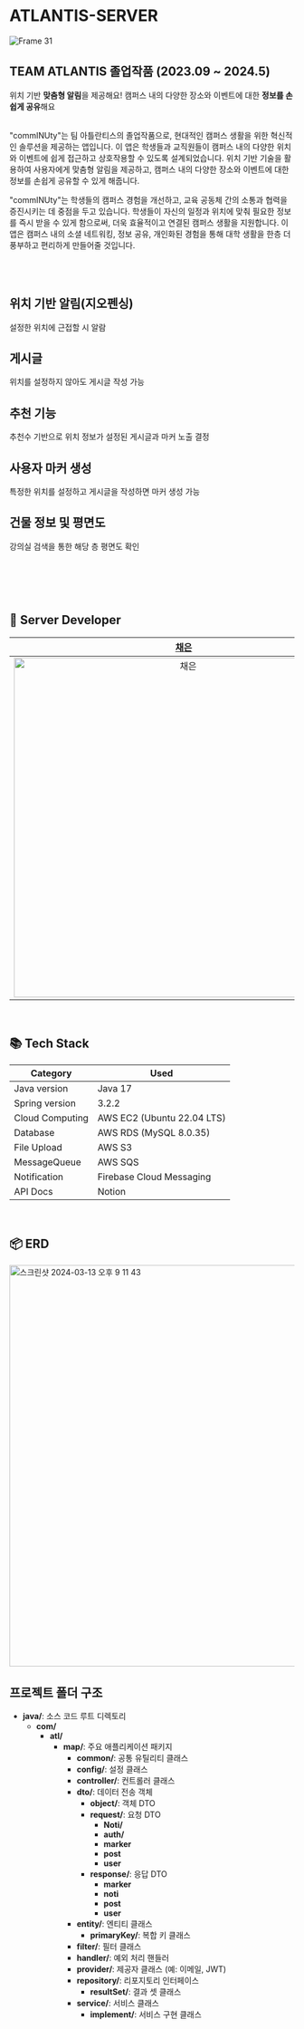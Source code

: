# ATLANTIS-SERVER
![Frame 31](https://github.com/DO-SOPT-ANDROID/chaeeun-park/assets/107169027/fcab55b8-272f-4a06-86a9-6163561e612f)
## TEAM ATLANTIS 졸업작품 (2023.09 ~ 2024.5)

위치 기반 **맞춤형 알림**을 제공해요! 캠퍼스 내의 다양한 장소와 이벤트에 대한 **정보를 손쉽게 공유**해요
<br><br>

"commINUty"는 팀 아틀란티스의 졸업작품으로, 현대적인 캠퍼스 생활을 위한 혁신적인 솔루션을 제공하는 앱입니다. 이 앱은 학생들과 교직원들이 캠퍼스 내의 다양한 위치와 이벤트에 쉽게 접근하고 상호작용할 수 있도록 설계되었습니다. 위치 기반 기술을 활용하여 사용자에게 맞춤형 알림을 제공하고, 캠퍼스 내의 다양한 장소와 이벤트에 대한 정보를 손쉽게 공유할 수 있게 해줍니다.

"commINUty"는 학생들의 캠퍼스 경험을 개선하고, 교육 공동체 간의 소통과 협력을 증진시키는 데 중점을 두고 있습니다. 학생들이 자신의 일정과 위치에 맞춰 필요한 정보를 즉시 받을 수 있게 함으로써, 더욱 효율적이고 연결된 캠퍼스 생활을 지원합니다. 이 앱은 캠퍼스 내의 소셜 네트워킹, 정보 공유, 개인화된 경험을 통해 대학 생활을 한층 더 풍부하고 편리하게 만들어줄 것입니다.

<br><br>

## 위치 기반 알림(지오펜싱)
설정한 위치에 근접할 시 알람

## 게시글
위치를 설정하지 않아도 게시글 작성 가능

## 추천 기능 
추천수 기반으로 위치 정보가 설정된 게시글과 마커 노출 결정

## 사용자 마커 생성
특정한 위치를 설정하고 게시글을 작성하면 마커 생성 가능

## 건물 정보 및 평면도
강의실 검색을 통한 해당 층 평면도 확인


<br><br>


<br>

## 🍎 Server Developer

| [채은](https://github.com/CHANGEL1004) | [은진](https://github.com/PanicAthe) 
| :--: | :--: |
| <img width="600" alt="채은" src="https://github.com/DO-SOPT-ANDROID/chaeeun-park/assets/107169027/eb40b648-ee0e-47a5-8ecf-8ced80fe21c8"> | <img width="600" alt="은진" src="https://github.com/DO-SOPT-ANDROID/chaeeun-park/assets/107169027/dc67422e-a29c-41c4-bc22-b7dc7413b331"> | 

<br>

## 📚 Tech Stack
| Category | Used |
| --- | --- |
| Java version | Java 17 |
| Spring version | 3.2.2 |
| Cloud Computing |	AWS EC2 (Ubuntu 22.04 LTS) |
| Database | AWS RDS (MySQL 8.0.35) |
| File Upload | AWS S3 |
| MessageQueue | AWS SQS |
| Notification | Firebase Cloud Messaging |
| API Docs | Notion |

<br>

## 📦 ERD
<img width="709" alt="스크린샷 2024-03-13 오후 9 11 43" src="https://github.com/INU-ATLANTIS/ATLANTIS-SERVER/assets/137266460/103edf67-23d1-4cb7-96fc-6f8b6e771242">

## 프로젝트 폴더 구조

- **java/**: 소스 코드 루트 디렉토리
    - **com/**
        - **atl/**
            - **map/**: 주요 애플리케이션 패키지
                - **common/**: 공통 유틸리티 클래스
                - **config/**: 설정 클래스
                - **controller/**: 컨트롤러 클래스
                - **dto/**: 데이터 전송 객체
                    - **object/**: 객체 DTO
                    - **request/**: 요청 DTO
                        - **Noti/**
                        - **auth/**
                        - **marker**
                        - **post**
                        - **user**
                    - **response/**: 응답 DTO
                        - **marker**
                        - **noti**
                        - **post**
                        - **user**
                - **entity/**: 엔티티 클래스
                    - **primaryKey/**: 복합 키 클래스
                - **filter/**: 필터 클래스
                - **handler/**: 예외 처리 핸들러
                - **provider/**: 제공자 클래스 (예: 이메일, JWT)
                - **repository/**: 리포지토리 인터페이스
                    - **resultSet/**: 결과 셋 클래스
                - **service/**: 서비스 클래스
                    - **implement/**: 서비스 구현 클래스

<br><br>

